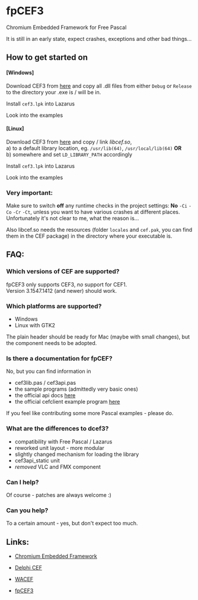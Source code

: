 fpCEF3
======

Chromium Embedded Framework for Free Pascal

It is still in an early state, expect crashes, exceptions and other bad things...

## How to get started on
#### [Windows]
Download CEF3 from [here][1] and copy all .dll files from either `Debug` or `Release` to the directory your .exe is / will be in.

Install `cef3.lpk` into Lazarus

Look into the examples

#### [Linux]
Download CEF3 from [here][1] and copy / link _libcef.so_,  
  a) to a default library location, eg. `/usr/lib(64)`, `/usr/local/lib(64)` __OR__  
  b) somewhere and set `LD_LIBRARY_PATH` accordingly

Install `cef3.lpk` into Lazarus

Look into the examples

### Very important:
Make sure to switch **off** any runtime checks in the project settings:
**No** `-Ci` `-Co` `-Cr` `-Ct`, unless you want to have various crashes at different places.
Unfortunately it's not clear to me, what the reason is...

Also libcef.so needs the resources (folder `locales` and `cef.pak`, you can find them in the CEF package) in the directory where your executable is.


## FAQ:
### Which versions of CEF are supported?

fpCEF3 only supports CEF3, *no* support for CEF1.  
Version 3.1547.1412 (and newer) should work.

### Which platforms are supported?

- Windows
- Linux with GTK2

The plain header should be ready for Mac (maybe with small changes), but the component needs to be adopted.


### Is there a documentation for fpCEF?
No, but you can find information in

- cef3lib.pas / cef3api.pas
- the sample programs (admittedly very basic ones)
- the official api docs [here][2]
- the official cefclient example program [here][3]

If you feel like contributing some more Pascal examples - please do.

### What are the differences to dcef3?
- compatibility with Free Pascal / Lazarus
- reworked unit layout - more modular
- slightly changed mechanism for loading the library
- cef3api_static unit
- _removed_ VLC and FMX component

### Can I help?
Of course - patches are always welcome :)

### Can you help?
To a certain amount - yes, but don't expect too much.

## Links:
 *  [Chromium Embedded Framework](http://code.google.com/p/chromiumembedded)
 *  [Delphi CEF](http://code.google.com/p/dcef3)
 *  [WACEF](https://bitbucket.org/WaspAce/wacef)

 *  [fpCEF3](http://github.com/dliw/fpCEF3)

[1]:http://www.magpcss.net/cef_downloads
[2]:http://magpcss.org/ceforum/apidocs3/
[3]:http://code.google.com/p/chromiumembedded/source/browse/#svn%2Ftrunk%2Fcef3%2Ftests%2Fcefclient